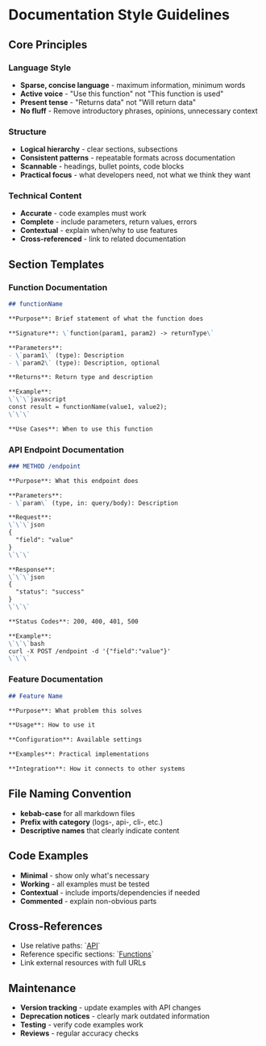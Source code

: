 # Documentation Style Guidelines

## Core Principles

### Language Style
- **Sparse, concise language** - maximum information, minimum words
- **Active voice** - "Use this function" not "This function is used"
- **Present tense** - "Returns data" not "Will return data"
- **No fluff** - Remove introductory phrases, opinions, unnecessary context

### Structure
- **Logical hierarchy** - clear sections, subsections
- **Consistent patterns** - repeatable formats across documentation
- **Scannable** - headings, bullet points, code blocks
- **Practical focus** - what developers need, not what we think they want

### Technical Content
- **Accurate** - code examples must work
- **Complete** - include parameters, return values, errors
- **Contextual** - explain when/why to use features
- **Cross-referenced** - link to related documentation

## Section Templates

### Function Documentation
```markdown
## functionName

**Purpose**: Brief statement of what the function does

**Signature**: \`function(param1, param2) -> returnType\`

**Parameters**:
- \`param1\` (type): Description
- \`param2\` (type): Description, optional

**Returns**: Return type and description

**Example**:
\`\`\`javascript
const result = functionName(value1, value2);
\`\`\`

**Use Cases**: When to use this function
```

### API Endpoint Documentation
```markdown
### METHOD /endpoint

**Purpose**: What this endpoint does

**Parameters**:
- \`param\` (type, in: query/body): Description

**Request**:
\`\`\`json
{
  "field": "value"
}
\`\`\`

**Response**:
\`\`\`json
{
  "status": "success"
}
\`\`\`

**Status Codes**: 200, 400, 401, 500

**Example**:
\`\`\`bash
curl -X POST /endpoint -d '{"field":"value"}'
\`\`\`
```

### Feature Documentation
```markdown
## Feature Name

**Purpose**: What problem this solves

**Usage**: How to use it

**Configuration**: Available settings

**Examples**: Practical implementations

**Integration**: How it connects to other systems
```

## File Naming Convention

- **kebab-case** for all markdown files
- **Prefix with category** (logs-, api-, cli-, etc.)
- **Descriptive names** that clearly indicate content

## Code Examples

- **Minimal** - show only what's necessary
- **Working** - all examples must be tested
- **Contextual** - include imports/dependencies if needed
- **Commented** - explain non-obvious parts

## Cross-References

- Use relative paths: \`[API](./logs-api.md)\`
- Reference specific sections: \`[Functions](./logs-functions.md#core-functions)\`
- Link external resources with full URLs

## Maintenance

- **Version tracking** - update examples with API changes
- **Deprecation notices** - clearly mark outdated information
- **Testing** - verify code examples work
- **Reviews** - regular accuracy checks
